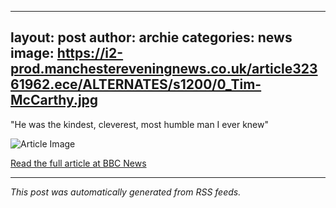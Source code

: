 ---
  layout: post
  author: archie
  categories: news
  image: https://i2-prod.manchestereveningnews.co.uk/article32361962.ece/ALTERNATES/s1200/0_Tim-McCarthy.jpg
  ---
  "He was the kindest, cleverest, most humble man I ever knew"

  ![Article Image](https://i2-prod.manchestereveningnews.co.uk/article32361962.ece/ALTERNATES/s1200/0_Tim-McCarthy.jpg)

  [Read the full article at BBC News](https://www.manchestereveningnews.co.uk/news/greater-manchester-news/pub-host-special-viewing-chase-32361798)

  ---
  *This post was automatically generated from RSS feeds.*

